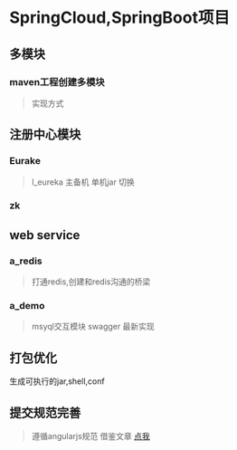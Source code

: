 # SpringCloud,SpringBoot项目

## 多模块
### maven工程创建多模块
> 实现方式

## 注册中心模块
### Eurake
> l_eureka 主备机
单机jar 切换

### zk

## web service
### a_redis
> 打通redis,创建和redis沟通的桥梁
### a_demo
> msyql交互模块
> swagger 最新实现

## 打包优化
生成可执行的jar,shell,conf

## 提交规范完善
> 遵循angularjs规范
> 借鉴文章 [点我](https://juejin.im/post/5afc5242f265da0b7f44bee4)